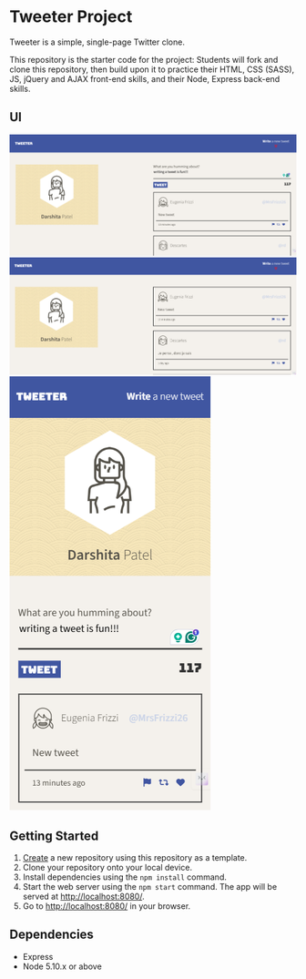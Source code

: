 # Tweeter Project

Tweeter is a simple, single-page Twitter clone.

This repository is the starter code for the project: Students will fork and clone this repository, then build upon it to practice their HTML, CSS (SASS), JS, jQuery and AJAX front-end skills, and their Node, Express back-end skills.

## UI

!["Compose Tweet"](https://raw.githubusercontent.com/Darshita-04/tweeter/master/docs/tweet-box.png)
!["Tweet list"](https://raw.githubusercontent.com/Darshita-04/tweeter/master/docs/tweet-list.png)
!["Tweet Mobile view"](https://raw.githubusercontent.com/Darshita-04/tweeter/master/docs/tweet-mobile-view.png)


## Getting Started

1. [Create](https://docs.github.com/en/repositories/creating-and-managing-repositories/creating-a-repository-from-a-template) a new repository using this repository as a template.
2. Clone your repository onto your local device.
3. Install dependencies using the `npm install` command.
3. Start the web server using the `npm start` command. The app will be served at <http://localhost:8080/>.
4. Go to <http://localhost:8080/> in your browser.

## Dependencies

- Express
- Node 5.10.x or above
